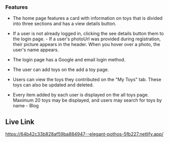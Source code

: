 ### Features

- The home page features a card with information on toys that is divided into three sections and has a view details button.
- If a user is not already logged in, clicking the see details button  them to the login page. - If a user's photoUrl was provided during registration, their picture appears in the header. When you hover over a photo, the user's name appears.

- The login page has a Google and email login method.
- The user can add toys on the add a toy page. 
- Users can view the toys they contributed on the "My Toys" tab. These toys can also be updated and deleted.
- Every item added by each user is displayed on the all toys page. Maximum 20 toys may be displayed, and users may search for toys by name - Blog

## Live Link

https://64b42c33b828af59ba884947--elegant-pothos-5fb227.netlify.app/